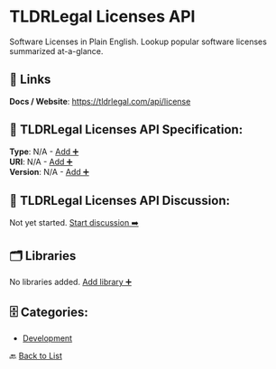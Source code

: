 # TLDRLegal Licenses API

Software Licenses in Plain English. Lookup popular software licenses summarized at-a-glance.

##  🔗 Links
**Docs / Website**: https://tldrlegal.com/api/license

## 🧬 TLDRLegal Licenses API Specification:
**Type**: N/A - [Add ➕](https://github.com/apis-list/apis-list/edit/main/apis.yaml#L18619)  
**URI**: N/A - [Add ➕](https://github.com/apis-list/apis-list/edit/main/apis.yaml#L18619)  
**Version**: N/A - [Add ➕](https://github.com/apis-list/apis-list/edit/main/apis.yaml#L18619)

## 💬 TLDRLegal Licenses API Discussion:
Not yet started. [Start discussion ➡️](https://github.com/apis-list/apis-list/discussions/new)

## 🗂️ Libraries

No libraries added. [Add library ➕](https://github.com/apis-list/apis-list/edit/main/apis.yaml#L18619)    


## 🗄️ Categories:
- [Development](https://github.com/apis-list/apis-list#development-)

🔙  [Back to List](https://github.com/apis-list/apis-list)
